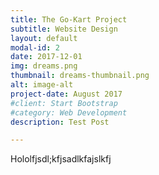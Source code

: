 ```yaml
---
title: The Go-Kart Project
subtitle: Website Design
layout: default
modal-id: 2
date: 2017-12-01
img: dreams.png
thumbnail: dreams-thumbnail.png
alt: image-alt
project-date: August 2017
#client: Start Bootstrap
#category: Web Development
description: Test Post

---
```


Hololfjsdl;kfjsadlkfajslkfj